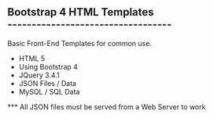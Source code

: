 #
<h2> Bootstrap 4 HTML Templates <br />
---------------------------------- </h2>
<p>
	Basic Front-End Templates for common use.
</p>

<ul>
	<li>HTML 5</li>
	<li>Using Bootstrap 4</li>
	<li>JQuery 3.4.1</li>
	<li>JSON Files / Data</li>
	<li>MySQL / SQL Data</li>
</ul>

<span style="text-decoration-color: red;">*** All JSON files must be served from a Web Server to work</span>
